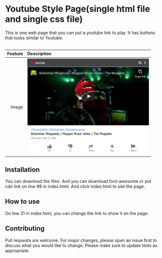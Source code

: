 

# Youtube Style Page(single html file and single css file)

This is one web page that you can put a youtube link to play. It has buttons that looks similar to Youtube.
<br /><br />

| Feature | Description |
| -----: | :----------- |
|  Image | <img src="https://github.com/rebeccachoo/youtube-style/blob/main/Screen%20Shot%202021-01-12%20at%208.45.02%20AM.png?raw=true"  width="400">|


## Installation

You can download the files. And you can download font-awesome or put cdn link on line #8 in index.html. And click index.html to see the page.

## How to use

On line 31 in index.html, you can change the link to show it on the page.

## Contributing

Pull requests are welcome. For major changes, please open an issue first to discuss what you would like to change.
Please make sure to update tests as appropriate. 
